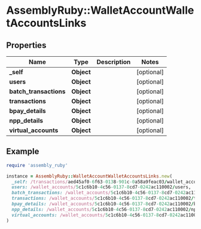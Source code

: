 # AssemblyRuby::WalletAccountWalletAccountsLinks

## Properties

| Name | Type | Description | Notes |
| ---- | ---- | ----------- | ----- |
| **_self** | **Object** |  | [optional] |
| **users** | **Object** |  | [optional] |
| **batch_transactions** | **Object** |  | [optional] |
| **transactions** | **Object** |  | [optional] |
| **bpay_details** | **Object** |  | [optional] |
| **npp_details** | **Object** |  | [optional] |
| **virtual_accounts** | **Object** |  | [optional] |

## Example

```ruby
require 'assembly_ruby'

instance = AssemblyRuby::WalletAccountWalletAccountsLinks.new(
  _self: /transactions/aed45af0-6f63-0138-901c-0a58a9feac03/wallet_accounts,
  users: /wallet_accounts/5c1c6b10-4c56-0137-8cd7-0242ac110002/users,
  batch_transactions: /wallet_accounts/5c1c6b10-4c56-0137-8cd7-0242ac110002/batch_transactions,
  transactions: /wallet_accounts/5c1c6b10-4c56-0137-8cd7-0242ac110002/transactions,
  bpay_details: /wallet_accounts/5c1c6b10-4c56-0137-8cd7-0242ac110002/bpay_details,
  npp_details: /wallet_accounts/5c1c6b10-4c56-0137-8cd7-0242ac110002/npp_details,
  virtual_accounts: /wallet_accounts/5c1c6b10-4c56-0137-8cd7-0242ac110002/virtual_accounts
)
```


